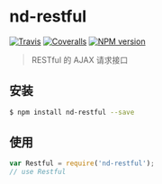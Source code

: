 # nd-restful

[![Travis](https://img.shields.io/travis/ndfront/nd-restful.svg?style=flat-square)](https://github.com/ndfront/nd-restful)
[![Coveralls](https://img.shields.io/coveralls/ndfront/nd-restful.svg?style=flat-square)](https://github.com/ndfront/nd-restful)
[![NPM version](https://img.shields.io/npm/v/nd-restful.svg?style=flat-square)](https://npmjs.org/package/nd-restful)

> RESTful 的 AJAX 请求接口

## 安装

```bash
$ npm install nd-restful --save
```

## 使用

```js
var Restful = require('nd-restful');
// use Restful
```
